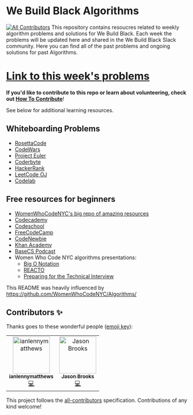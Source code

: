 # We Build Black Algorithms
[![All Contributors](https://img.shields.io/badge/all_contributors-2-orange.svg?style=flat-square)](#contributors)
This repository contains resoucres related to weekly algorithm problems and solutions for We Build Black. Each week the problems will be updated here and shared in the We Build Black Slack community. Here you can find all of the past problems and ongoing solutions for past Algorithms.

# [Link to this week's problems](https://github.com/WeBuildBlack/Algorithms/blob/master/July-8-19.md)

**If you'd like to contribute to this repo or learn about volunteering, check out [How To Contribute](./howToContribute.md)**!

See below for additional learning resources.


## Whiteboarding Problems
- [RosettaCode](http://rosettacode.org/wiki/Rosetta_Code)
- [CodeWars](http://www.codewars.com/)
- [Project Euler](https://projecteuler.net/)
- [Coderbyte](http://coderbyte.com/)
- [HackerRank](https://www.hackerrank.com/)
- [LeetCode OJ](https://leetcode.com/)
- [Codelab](https://codelab.interviewbit.com/)


## Free resources for beginners
- [WomenWhoCodeNYC's big repo of amazing resources](https://github.com/WomenWhoCodeNYC/Resources)
- [Codecademy](http://codecademy.com)
- [Codeschool](http://codeschool.com)
- [FreeCodeCamp](http://www.freecodecamp.com/)
- [CodeNewbie](http://www.codenewbie.org/)
- [Khan Academy](https://www.khanacademy.org/computing)
- [BaseCS Podcast](https://www.codenewbie.org/basecs)
- Women Who Code NYC algorithms presentations:
  - [Big O Notation](https://docs.google.com/presentation/d/1q-yGw-ekqtHOtoCOCxXJIVUpfyg-5CGrX1tZs1PlO2U/edit?usp=sharing)
  - [REACTO](https://www.fullstackacademy.com/blog/the-reacto-pattern-for-acing-technical-interviews)
  - [Preparing for the Technical Interview](https://docs.google.com/presentation/d/1YcBQ4_w2u5BoS86GDvosDQdwIvmfNhLQY7xIf_7MwTE/pub?start=false&loop=false&delayms=3000)


This README was heavily influenced by https://github.com/WomenWhoCodeNYC/Algorithms/

## Contributors ✨

Thanks goes to these wonderful people ([emoji key](https://allcontributors.org/docs/en/emoji-key)):

<!-- ALL-CONTRIBUTORS-LIST:START - Do not remove or modify this section -->
<!-- prettier-ignore -->
<table>
  <tr>
    <td align="center"><a href="https://github.com/ianlennymatthews"><img src="https://avatars2.githubusercontent.com/u/29735316?v=4" width="100px;" alt="ianlennymatthews"/><br /><sub><b>ianlennymatthews</b></sub></a><br /><a href="https://github.com/WeBuildBlack/Algorithms/commits?author=ianlennymatthews" title="Code">💻</a></td>
    <td align="center"><a href="https://github.com/jaythaceo"><img src="https://avatars3.githubusercontent.com/u/4792842?v=4" width="100px;" alt="Jason Brooks"/><br /><sub><b>Jason Brooks</b></sub></a><br /><a href="https://github.com/WeBuildBlack/Algorithms/commits?author=jaythaceo" title="Code">💻</a></td>
  </tr>
</table>

<!-- ALL-CONTRIBUTORS-LIST:END -->

This project follows the [all-contributors](https://github.com/all-contributors/all-contributors) specification. Contributions of any kind welcome!